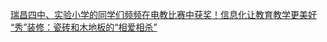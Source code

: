   
[瑞昌四中、实验小学的同学们频频在电教比赛中获奖！信息化让教育教学更美好](http://www.dianyue.me/archives/206/1yt3qwipuxz4laha/)  
[“秀”装修：瓷砖和木地板的“相爱相杀”](http://www.dianyue.me/archives/496/3hzv1busa6pychdd/)